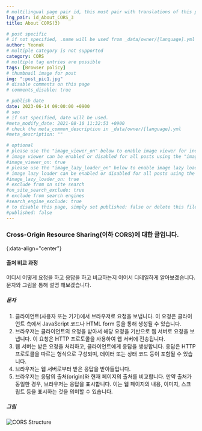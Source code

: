 ```yaml
---
# multilingual page pair id, this must pair with translations of this page. (This name must be unique)
lng_pair: id_About_CORS_3
title: About CORS(3)

# post specific
# if not specified, .name will be used from _data/owner/[language].yml
author: Yeonuk
# multiple category is not supported
category: CORS
# multiple tag entries are possible
tags: [Browser policy]
# thumbnail image for post
img: ":post_pic1.jpg"
# disable comments on this page
# comments_disable: true

# publish date
date: 2023-06-14 09:00:00 +0900
# seo
# if not specified, date will be used.
#meta_modify_date: 2021-08-10 11:32:53 +0900
# check the meta_common_description in _data/owner/[language].yml
#meta_description: ""

# optional
# please use the "image_viewer_on" below to enable image viewer for individual pages or posts (_posts/ or [language]/_posts folders).
# image viewer can be enabled or disabled for all posts using the "image_viewer_posts: true" setting in _data/conf/main.yml.
#image_viewer_on: true
# please use the "image_lazy_loader_on" below to enable image lazy loader for individual pages or posts (_posts/ or [language]/_posts folders).
# image lazy loader can be enabled or disabled for all posts using the "image_lazy_loader_posts: true" setting in _data/conf/main.yml.
#image_lazy_loader_on: true
# exclude from on site search
#on_site_search_exclude: true
# exclude from search engines
#search_engine_exclude: true
# to disable this page, simply set published: false or delete this file
#published: false
---
```


<!-- outline-start -->

### Cross-Origin Resource Sharing(이하 CORS)에 대한 글입니다.

{:data-align="center"}

<!-- outline-end -->

#### 출처 비교 과정

어디서 어떻게 요청을 하고 응답을 하고 비교하는지 이어서 디테일하게 알아보겠습니다.
문자와 그림을 통해 설명 해보겠습니다.

##### 문자

1. 클라이언트(사용자 또는 기기)에서 브라우저로 요청을 보냅니다. 이 요청은 클라이언트 측에서 JavaScript 코드나 HTML form 등을 통해 생성될 수 있습니다.
2. 브라우저는 클라이언트의 요청을 받아서 해당 요청을 기반으로 웹 서버로 요청을 보냅니다. 이 요청은 HTTP 프로토콜을 사용하여 웹 서버에 전송됩니다.
3. 웹 서버는 받은 요청을 처리하고, 클라이언트에게 응답을 생성합니다. 응답은 HTTP 프로토콜을 따르는 형식으로 구성되며, 데이터 또는 상태 코드 등이 포함될 수 있습니다.
4. 브라우저는 웹 서버로부터 받은 응답을 받아들입니다.
5. 브라우저는 응답의 출처(origin)와 현재 페이지의 출처를 비교합니다. 만약 출처가 동일한 경우, 브라우저는 응답을 표시합니다. 이는 웹 페이지의 내용, 이미지, 스크립트 등을 표시하는 것을 의미할 수 있습니다.

##### 그림

![CORS Structure](:post_cors_3_pic.jpg)
